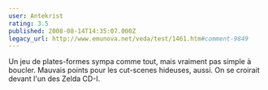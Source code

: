 ```yaml
---
user: Antekrist
rating: 3.5
published: 2008-08-14T14:35:07.000Z
legacy_url: http://www.emunova.net/veda/test/1461.htm#comment-9849
---
```

Un jeu de plates-formes sympa comme tout, mais vraiment pas simple à boucler.
Mauvais points pour les cut-scenes hideuses, aussi. On se croirait devant l'un des Zelda CD-I.